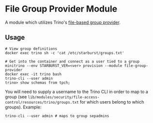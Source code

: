 # File Group Provider Module

A module which utilizes Trino's [file-based group
provider](https://docs.starburst.io/latest/security/group-file.html).

## Usage

    # View group definitions
    docker exec trino sh -c 'cat /etc/starburst/groups.txt'

    # Get into the container and connect as a user tied to a group
    minitrino --env STARBURST_VER=<ver> provision --module file-group-provider
    docker exec -it trino bash 
    trino-cli --user admin
    trino> show schemas from tpch;

You will need to supply a username to the Trino CLI in order to map to a group
(see `lib/modules/security/file-access-control/resources/trino/groups.txt` for
which users belong to which groups). Example:

    trino-cli --user admin # maps to group sepadmins
